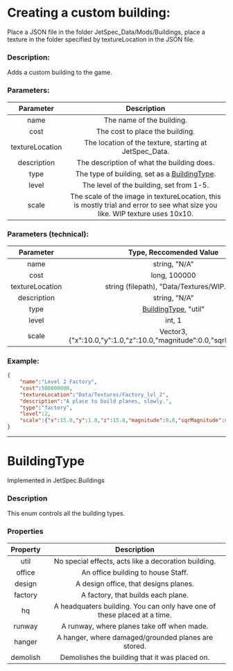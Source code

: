 # Creating a custom building:

Place a JSON file in the folder JetSpec_Data/Mods/Buildings, place a texture in the folder specified by textureLocation in the JSON file.

### Description:

Adds a custom building to the game.

### Parameters:

| Parameter       | Description                                                                                                                  |
|:---------------:|:----------------------------------------------------------------------------------------------------------------------------:|
| name            | The name of the building.                                                                                                    |
| cost            | The cost to place the building.                                                                                              |
| textureLocation | The location of the texture, starting at JetSpec\_Data.                                                                      |
| description     | The description of what the building does.                                                                                   |
| type            | The type of building, set as a [BuildingType](#buildingtype).                                                                |
| level           | The level of the building, set from 1-5.                                                                                     |
| scale           | The scale of the image in textureLocation, this is mostly trial and error to see what size you like. WIP texture uses 10x10. |

### Parameters (technical):

| Parameter       | Type, Reccomended Value                                                 |
|:---------------:|:-----------------------------------------------------------------------:|
| name            | string, "N/A"                                                           |
| cost            | long, 100000                                                            |
| textureLocation | string (filepath), "Data/Textures/WIP.png"                              |
| description     | string, "N/A"                                                           |
| type            | [BuildingType](#buildingtype), "util"                                   |
| level           | int, 1                                                                  |
| scale           | Vector3, {"x":10.0,"y":1.0,"z":10.0,"magnitude":0.0,"sqrMagnitude":0.0} |

### Example:

```json
{
    "name":"Level 2 Factory", 
    "cost":500000000, 
    "textureLocation":"Data/Textures/Factory_lvl_2", 
    "description":"A place to build planes, slowly.", 
    "type":"factory", 
    "level":2, 
    "scale":{"x":15.0,"y":1.0,"z":15.0,"magnitude":0.0,"sqrMagnitude":0.0}
}
```

------

# BuildingType

Implemented in JetSpec.Buildings

### Description

This enum controls all the building types.

### Properties

| Property | Description                                                              |
|:--------:|:------------------------------------------------------------------------:|
| util     | No special effects, acts like a decoration building.                     |
| office   | An office building to house Staff.                                       |
| design   | A design office, that designs planes.                                    |
| factory  | A factory, that builds each plane.                                       |
| hq       | A headquaters building. You can only have one of these placed at a time. |
| runway   | A runway, where planes take off when made.                               |
| hanger   | A hanger, where damaged/grounded planes are stored.                      |
| demolish | Demolishes the building that it was placed on.                           |
